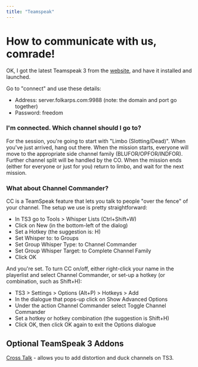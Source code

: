 ```yaml
---
title: "Teamspeak"
---
```

# How to communicate with us, comrade!

OK, I got the latest Teamspeak 3 from the [website](http://www.teamspeak.com/downloads), and have it installed and launched.

Go to "connect" and use these details:

- Address: server.folkarps.com:9988 (note: the domain and port go together)
- Password: freedom

### I'm connected. Which channel should I go to?

For the session, you're going to start with "Limbo (Slotting/Dead)". When you've just arrived, hang out there. When the mission starts, everyone will move to the appropriate side channel family (BLUFOR/OPFOR/INDFOR). Further channel split will be handled by the CO. When the mission ends (either for everyone or just for you) return to limbo, and wait for the next mission.

### What about Channel Commander?

CC is a TeamSpeak feature that lets you talk to people "over the fence" of your channel. The setup we use is pretty straightforward:

- In TS3 go to Tools > Whisper Lists (Ctrl+Shift+W)
- Click on New (in the bottom-left of the dialog)
- Set a Hotkey (the suggestion is: H)
- Set Whisper to: to Groups
- Set Group Whisper Type: to Channel Commander
- Set Group Whisper Target: to Complete Channel Family
- Click OK

And you're set. To turn CC on/off, either right-click your name in the playerlist and select Channel Commander, or set-up a hotkey (or combination, such as Shift+H):

- TS3 > Settings > Options (Alt+P) > Hotkeys > Add
- In the dialogue that pops-up click on Show Advanced Options
- Under the action Channel Commander select Toggle Channel Commander
- Set a hotkey or hotkey combination (the suggestion is Shift+H)
- Click OK, then click OK again to exit the Options dialogue

## Optional TeamSpeak 3 Addons

[Cross Talk](http://addons.teamspeak.com/directory/addon/miscellaneous-plugins/CrossTalk.html) - allows you to add distortion and duck channels on TS3.
